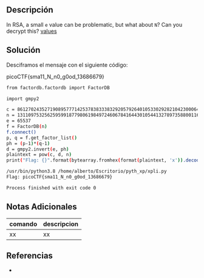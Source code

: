 ## Descripción
In RSA, a small `e` value can be problematic, but what about `N`? Can you decrypt this? [values](https://mercury.picoctf.net/static/2604f8b51a5cc62d38a3736938f19cef/values)

## Solución
Desciframos el mensaje con el siguiente código:

picoCTF{sma11_N_n0_g0od_13686679}

```bash
from factordb.factordb import FactorDB

import gmpy2

c = 861270243527190895777142537838333832920579264010533029282104230006461420086153423
n = 1311097532562595991877980619849724606784164430105441327897358800116889057763413423
e = 65537
f = FactorDB(n)
f.connect()
p, q = f.get_factor_list()
ph = (p-1)*(q-1)
d = gmpy2.invert(e, ph)
plaintext = pow(c, d, n)
print("Flag: {}".format(bytearray.fromhex(format(plaintext, 'x')).decode()))

/usr/bin/python3.8 /home/alberto/Escritorio/pyth_xp/xpli.py 
Flag: picoCTF{sma11_N_n0_g0od_13686679}

Process finished with exit code 0
```

## Notas Adicionales
|comando|descripcion|
|---|---|
|xx|xx|

## Referencias
- []()
